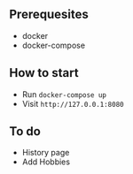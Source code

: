 ## Prerequesites
 - docker
 - docker-compose

## How to start
- Run `docker-compose up`
- Visit `http://127.0.0.1:8080`

## To do
 - History page
 - Add Hobbies